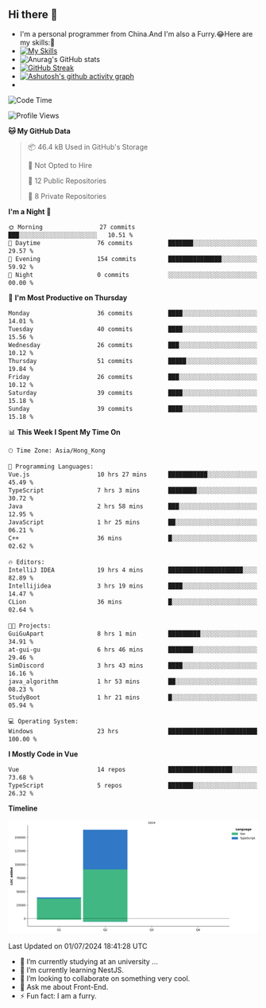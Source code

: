 ## Hi there 👋
- I'm a personal programmer from China.And I'm also a Furry.😂Here are my skills:🤔
- [![My Skills](https://skillicons.dev/icons?i=js,html,css,vue,typescript,java,golang)](https://skillicons.dev)
- ![Anurag's GitHub stats](https://github-readme-stats.vercel.app/api?username=FluffyChi-Xing&count_private=true&show_icons=true&theme=radical)
- [![GitHub Streak](https://streak-stats.demolab.com/?user=FluffyChi-Xing)](https://git.io/streak-stats)
- [![Ashutosh's github activity graph](https://github-readme-activity-graph.vercel.app/graph?username=FluffyChi-Xing&theme=github-compact)](https://github.com/ashutosh00710/github-readme-activity-graph)
- <!--START_SECTION:waka-->
![Code Time](http://img.shields.io/badge/Code%20Time-49%20hrs%2053%20mins-blue)

![Profile Views](http://img.shields.io/badge/Profile%20Views-3-blue)

**🐱 My GitHub Data** 

> 📦 46.4 kB Used in GitHub's Storage 
 > 
> 🚫 Not Opted to Hire
 > 
> 📜 12 Public Repositories 
 > 
> 🔑 8 Private Repositories 
 > 
**I'm a Night 🦉** 

```text
🌞 Morning                27 commits          ███░░░░░░░░░░░░░░░░░░░░░░   10.51 % 
🌆 Daytime                76 commits          ███████░░░░░░░░░░░░░░░░░░   29.57 % 
🌃 Evening                154 commits         ███████████████░░░░░░░░░░   59.92 % 
🌙 Night                  0 commits           ░░░░░░░░░░░░░░░░░░░░░░░░░   00.00 % 
```
📅 **I'm Most Productive on Thursday** 

```text
Monday                   36 commits          ████░░░░░░░░░░░░░░░░░░░░░   14.01 % 
Tuesday                  40 commits          ████░░░░░░░░░░░░░░░░░░░░░   15.56 % 
Wednesday                26 commits          ███░░░░░░░░░░░░░░░░░░░░░░   10.12 % 
Thursday                 51 commits          █████░░░░░░░░░░░░░░░░░░░░   19.84 % 
Friday                   26 commits          ███░░░░░░░░░░░░░░░░░░░░░░   10.12 % 
Saturday                 39 commits          ████░░░░░░░░░░░░░░░░░░░░░   15.18 % 
Sunday                   39 commits          ████░░░░░░░░░░░░░░░░░░░░░   15.18 % 
```


📊 **This Week I Spent My Time On** 

```text
🕑︎ Time Zone: Asia/Hong_Kong

💬 Programming Languages: 
Vue.js                   10 hrs 27 mins      ███████████░░░░░░░░░░░░░░   45.49 % 
TypeScript               7 hrs 3 mins        ████████░░░░░░░░░░░░░░░░░   30.72 % 
Java                     2 hrs 58 mins       ███░░░░░░░░░░░░░░░░░░░░░░   12.95 % 
JavaScript               1 hr 25 mins        ██░░░░░░░░░░░░░░░░░░░░░░░   06.21 % 
C++                      36 mins             █░░░░░░░░░░░░░░░░░░░░░░░░   02.62 % 

🔥 Editors: 
IntelliJ IDEA            19 hrs 4 mins       █████████████████████░░░░   82.89 % 
Intellijidea             3 hrs 19 mins       ████░░░░░░░░░░░░░░░░░░░░░   14.47 % 
CLion                    36 mins             █░░░░░░░░░░░░░░░░░░░░░░░░   02.64 % 

🐱‍💻 Projects: 
GuiGuApart               8 hrs 1 min         █████████░░░░░░░░░░░░░░░░   34.91 % 
at-gui-gu                6 hrs 46 mins       ███████░░░░░░░░░░░░░░░░░░   29.46 % 
SimDiscord               3 hrs 43 mins       ████░░░░░░░░░░░░░░░░░░░░░   16.16 % 
java_algorithm           1 hr 53 mins        ██░░░░░░░░░░░░░░░░░░░░░░░   08.23 % 
StudyBoot                1 hr 21 mins        █░░░░░░░░░░░░░░░░░░░░░░░░   05.94 % 

💻 Operating System: 
Windows                  23 hrs              █████████████████████████   100.00 % 
```

**I Mostly Code in Vue** 

```text
Vue                      14 repos            ██████████████████░░░░░░░   73.68 % 
TypeScript               5 repos             ███████░░░░░░░░░░░░░░░░░░   26.32 % 
```



**Timeline**

![Lines of Code chart](https://raw.githubusercontent.com/FluffyChi-Xing/FluffyChi-Xing/main/assets/bar_graph.png)


 Last Updated on 01/07/2024 18:41:28 UTC
<!--END_SECTION:waka-->
- 🔭 I’m currently studying at an university ...
- 🌱 I’m currently learning NestJS.
- 👯 I’m looking to collaborate on something very cool.
- 💬 Ask me about Front-End.
- ⚡ Fun fact: I am a furry.
